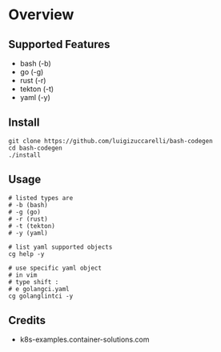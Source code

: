 # Overview

## Supported Features

- bash (-b)
- go (-g)
- rust (-r)
- tekton (-t)
- yaml (-y)


## Install

```
git clone https://github.com/luigizuccarelli/bash-codegen
cd bash-codegen
./install
```

## Usage

```
# listed types are 
# -b (bash)
# -g (go)
# -r (rust)
# -t (tekton)
# -y (yaml)

# list yaml supported objects
cg help -y 

# use specific yaml object 
# in vim
# type shift :
# e golangci.yaml
cg golanglintci -y

```


## Credits

- k8s-examples.container-solutions.com
